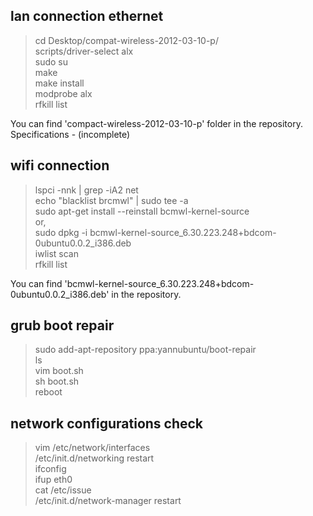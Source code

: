 ## lan connection ethernet

> cd Desktop/compat-wireless-2012-03-10-p/ <br/>
> scripts/driver-select alx <br/>
> sudo su <br/>
> make <br/>
> make install <br/>
> modprobe alx <br/>
> rfkill list <br/>

You can find 'compact-wireless-2012-03-10-p' folder in the repository.
Specifications - (incomplete)

## wifi connection

> lspci -nnk | grep -iA2 net <br/>
> echo "blacklist brcmwl" | sudo tee -a <br/>
> sudo apt-get install --reinstall bcmwl-kernel-source <br/>
or, <br/>
> sudo dpkg -i bcmwl-kernel-source_6.30.223.248+bdcom-0ubuntu0.0.2_i386.deb <br/>
> iwlist scan <br/>
> rfkill list <br/>

You can find 'bcmwl-kernel-source_6.30.223.248+bdcom-0ubuntu0.0.2_i386.deb' in the repository.

## grub boot repair

> sudo add-apt-repository ppa:yannubuntu/boot-repair <br/>
> ls <br/>
> vim boot.sh <br/>
> sh boot.sh <br/>
> reboot

## network configurations check

> vim /etc/network/interfaces <br/>
> /etc/init.d/networking restart <br/>
> ifconfig <br/>
> ifup eth0 <br/>
> cat /etc/issue <br/>
> /etc/init.d/network-manager restart


